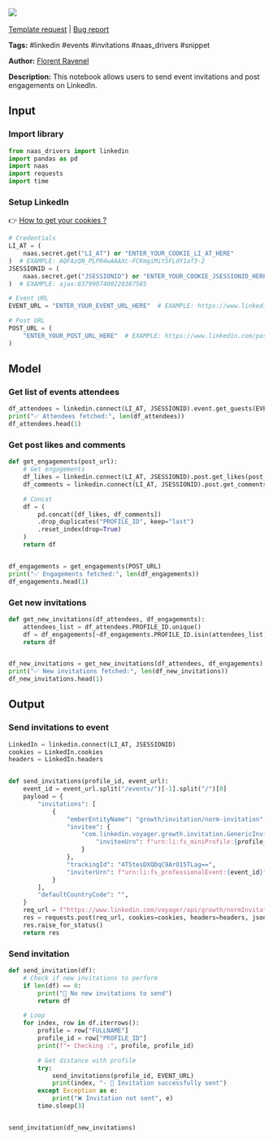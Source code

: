 <a href="https://app.naas.ai/user-redirect/naas/downloader?url=https://raw.githubusercontent.com/jupyter-naas/awesome-notebooks/master/LinkedIn/LinkedIn_Send_event_invitations_post_engagements.ipynb" target="_parent"><img src="https://naasai-public.s3.eu-west-3.amazonaws.com/open_in_naas.svg"/></a><br><br><a href="https://github.com/jupyter-naas/awesome-notebooks/issues/new?assignees=&labels=&template=template-request.md&title=Tool+-+Action+of+the+notebook+">Template request</a> | <a href="https://github.com/jupyter-naas/awesome-notebooks/issues/new?assignees=&labels=bug&template=bug_report.md&title=LinkedIn+-+Send+event+invitations+post+engagements:+Error+short+description">Bug report</a>

**Tags:** #linkedin #events #invitations #naas_drivers #snippet

**Author:** [Florent Ravenel](https://www.linkedin.com/in/florent-ravenel/)

**Description:** This notebook allows users to send event invitations and post engagements on LinkedIn.

## Input

### Import library


```python
from naas_drivers import linkedin
import pandas as pd
import naas
import requests
import time
```

### Setup LinkedIn
👉 <a href='https://www.notion.so/LinkedIn-driver-Get-your-cookies-d20a8e7e508e42af8a5b52e33f3dba75'>How to get your cookies ?</a>


```python
# Credentials
LI_AT = (
    naas.secret.get("LI_AT") or "ENTER_YOUR_COOKIE_LI_AT_HERE"
)  # EXAMPLE: AQFAzQN_PLPR4wAAAXc-FCKmgiMit5FLdY1af3-2
JSESSIONID = (
    naas.secret.get("JSESSIONID") or "ENTER_YOUR_COOKIE_JSESSIONID_HERE"
)  # EXAMPLE: ajax:8379907400220387585

# Event URL
EVENT_URL = "ENTER_YOUR_EVENT_URL_HERE"  # EXAMPLE: https://www.linkedin.com/events/XXXXXXXXXXXX/

# Post URL
POST_URL = (
    "ENTER_YOUR_POST_URL_HERE"  # EXAMPLE: https://www.linkedin.com/posts/XXXXXXXXXXXX/
)
```

## Model

### Get list of events attendees


```python
df_attendees = linkedin.connect(LI_AT, JSESSIONID).event.get_guests(EVENT_URL)
print("✅ Attendees fetched:", len(df_attendees))
df_attendees.head(1)
```

### Get post likes and comments


```python
def get_engagements(post_url):
    # Get engagements
    df_likes = linkedin.connect(LI_AT, JSESSIONID).post.get_likes(post_url)
    df_comments = linkedin.connect(LI_AT, JSESSIONID).post.get_comments(post_url)

    # Concat
    df = (
        pd.concat([df_likes, df_comments])
        .drop_duplicates("PROFILE_ID", keep="last")
        .reset_index(drop=True)
    )
    return df


df_engagements = get_engagements(POST_URL)
print("✅ Engagements fetched:", len(df_engagements))
df_engagements.head(1)
```

### Get new invitations


```python
def get_new_invitations(df_attendees, df_engagements):
    attendees_list = df_attendees.PROFILE_ID.unique()
    df = df_engagements[~df_engagements.PROFILE_ID.isin(attendees_list)]
    return df


df_new_invitations = get_new_invitations(df_attendees, df_engagements)
print("✅ New invitations fetched:", len(df_new_invitations))
df_new_invitations.head(1)
```

## Output

### Send invitations to event


```python
LinkedIn = linkedin.connect(LI_AT, JSESSIONID)
cookies = LinkedIn.cookies
headers = LinkedIn.headers


def send_invitations(profile_id, event_url):
    event_id = event_url.split("/events/")[-1].split("/")[0]
    payload = {
        "invitations": [
            {
                "emberEntityName": "growth/invitation/norm-invitation",
                "invitee": {
                    "com.linkedin.voyager.growth.invitation.GenericInvitee": {
                        "inviteeUrn": f"urn:li:fs_miniProfile:{profile_id}"
                    }
                },
                "trackingId": "4T5tesDXQDqC9ArO15TLag==",
                "inviterUrn": f"urn:li:fs_professionalEvent:{event_id}",
            }
        ],
        "defaultCountryCode": "",
    }
    req_url = f"https://www.linkedin.com/voyager/api/growth/normInvitations?action=batchCreate"
    res = requests.post(req_url, cookies=cookies, headers=headers, json=payload)
    res.raise_for_status()
    return res
```

### Send invitation


```python
def send_invitation(df):
    # Check if new invitations to perform
    if len(df) == 0:
        print("🤙 No new invitations to send")
        return df

    # Loop
    for index, row in df.iterrows():
        profile = row["FULLNAME"]
        profile_id = row["PROFILE_ID"]
        print(f"➡️ Checking :", profile, profile_id)

        # Get distance with profile
        try:
            send_invitations(profile_id, EVENT_URL)
            print(index, "- 🙌 Invitation successfully sent")
        except Exception as e:
            print("❌ Invitation not sent", e)
        time.sleep(3)


send_invitation(df_new_invitations)
```
